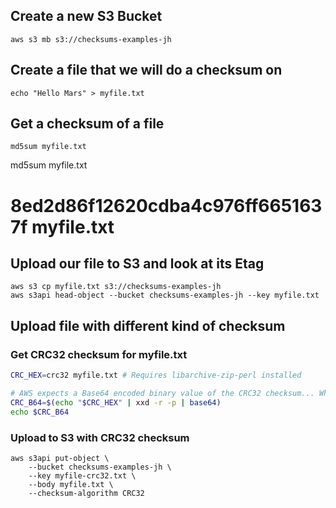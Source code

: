 ## Create a new S3 Bucket

```
aws s3 mb s3://checksums-examples-jh
```

## Create a file that we will do a checksum on

```
echo "Hello Mars" > myfile.txt
```

## Get a checksum of a file

```
md5sum myfile.txt
```

md5sum myfile.txt
# 8ed2d86f12620cdba4c976ff6651637f  myfile.txt

## Upload our file to S3 and look at its Etag

```
aws s3 cp myfile.txt s3://checksums-examples-jh
aws s3api head-object --bucket checksums-examples-jh --key myfile.txt
```

## Upload file with different kind of checksum

### Get CRC32 checksum for myfile.txt
```sh
CRC_HEX=crc32 myfile.txt # Requires libarchive-zip-perl installed

# AWS expects a Base64 encoded binary value of the CRC32 checksum... Why? Who the hell knows...
CRC_B64=$(echo "$CRC_HEX" | xxd -r -p | base64)
echo $CRC_B64
```

### Upload to S3 with CRC32 checksum
```
aws s3api put-object \
    --bucket checksums-examples-jh \
    --key myfile-crc32.txt \
    --body myfile.txt \
    --checksum-algorithm CRC32 
```

